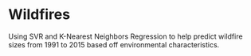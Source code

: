 # Wildfires
Using SVR and K-Nearest Neighbors Regression to help predict wildfire sizes from 1991 to 2015 based off environmental characteristics.
